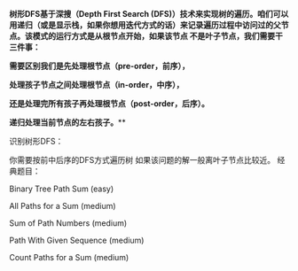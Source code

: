 **树形DFS基于深搜（Depth First Search (DFS)）技术来实现树的遍历。咱们可以用递归（或是显示栈，如果你想用迭代方式的话）来记录遍历过程中访问过的父节点。该模式的运行方式是从根节点开始，如果该节点
不是叶子节点，我们需要干三件事：**

**需要区别我们是先处理根节点（pre-order，前序），**

**处理孩子节点之间处理根节点（in-order，中序），**

**还是处理完所有孩子再处理根节点（post-order，后序）。**

**递归处理当前节点的左右孩子。****


识别树形DFS：

你需要按前中后序的DFS方式遍历树
如果该问题的解一般离叶子节点比较近。
经典题目：

Binary Tree Path Sum (easy)

All Paths for a Sum (medium)

Sum of Path Numbers (medium)

Path With Given Sequence (medium)

Count Paths for a Sum (medium)
